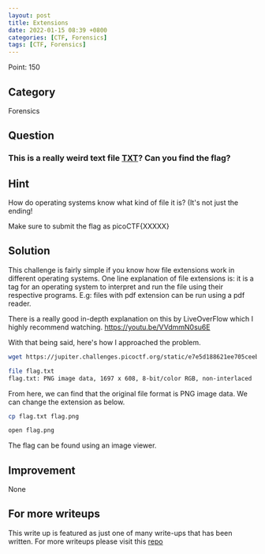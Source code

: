 ```yaml
---
layout: post
title: Extensions
date: 2022-01-15 08:39 +0800
categories: [CTF, Forensics]
tags: [CTF, Forensics]
---
```


Point: 150

## Category

Forensics

## Question

### This is a really weird text file [TXT](https://jupiter.challenges.picoctf.org/static/e7e5d188621ee705ceeb0452525412ef/flag.txt)? Can you find the flag?

## Hint

How do operating systems know what kind of file it is? (It's not just the ending!

Make sure to submit the flag as picoCTF{XXXXX}

## Solution

This challenge is fairly simple if you know how file extensions work in different operating systems. One line explanation of file extensions is: it is a tag for an operating system to interpret and run the file using their respective programs. E.g: files with pdf extension can be run using a pdf reader.

There is a really good in-depth explanation on this by LiveOverFlow which I highly recommend watching.
<https://youtu.be/VVdmmN0su6E>

With that being said, here's how I approached the problem.

```bash
wget https://jupiter.challenges.picoctf.org/static/e7e5d188621ee705ceeb0452525412ef/flag.txt

file flag.txt
flag.txt: PNG image data, 1697 x 608, 8-bit/color RGB, non-interlaced
```

From here, we can find that the original file format is PNG image data. We can change the extension as below.

```bash
cp flag.txt flag.png

open flag.png
```

The flag can be found using an image viewer.

## Improvement

None

## For more writeups

This write up is featured as just one of many write-ups that has been written. For more writeups please visit this [repo](https://github.com/brootware/CTF-Writeups)
